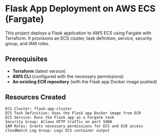 # Flask App Deployment on AWS ECS (Fargate)

This project deploys a Flask application to AWS ECS using Fargate with Terraform. It provisions an ECS cluster, task definition, service, security group, and IAM roles.

## Prerequisites

- **Terraform** (latest version)
- **AWS CLI** (configured with the necessary permissions)
- **An existing ECR repository** (with the Flask app Docker image pushed)

## Resources Created
    ECS Cluster: flask-app-cluster
    ECS Task Definition: Uses the Flask app Docker image from ECR
    ECS Service: Runs the Flask app as a Fargate task
    Security Group: Allows HTTP traffic on port 5000
    IAM Roles: Grants necessary permissions for ECS and ECR access
    CloudWatch Log Group: Logs ECS container output

